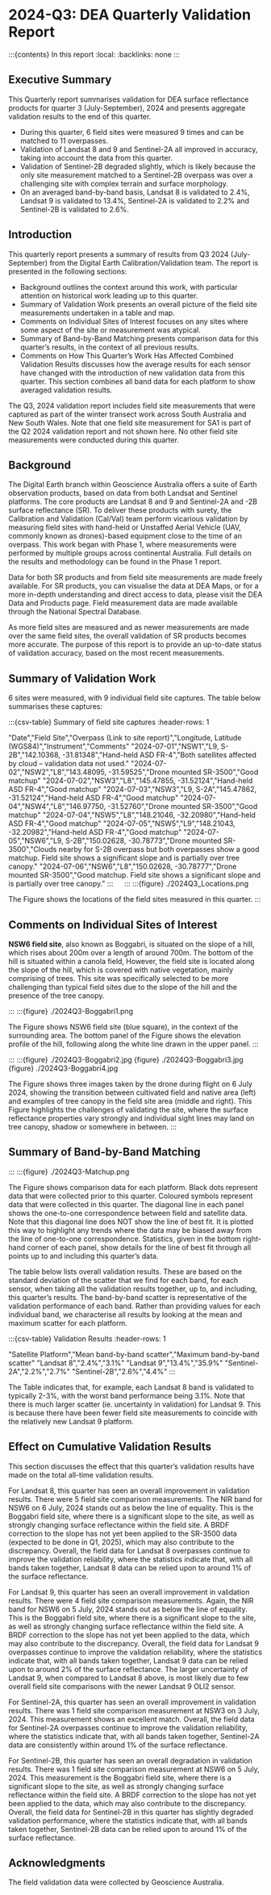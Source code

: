 # 2024-Q3: DEA Quarterly Validation Report

:::{contents} In this report
:local:
:backlinks: none
:::


## Executive Summary

This Quarterly report summarises validation for DEA surface reflectance products for quarter 3 (July-September), 2024
and presents aggregate validation results to the end of this quarter.

<UL>
  <LI>During this quarter, 6 field sites were measured 9 times and can be matched to 11 overpasses.</LI>
  <LI>Validation of Landsat 8 and 9 and Sentinel-2A all improved in accuracy, taking into account the data from this
      quarter.</LI>
  <LI>Validation of Sentinel-2B degraded slightly, which is likely because the only site measurement matched to a
      Sentinel-2B overpass was over a challenging site with complex terrain and surface morphology.</LI>
  <LI>On an averaged band-by-band basis, Landsat 8 is validated to 2.4%, Landsat 9 is validated to 13.4%, Sentinel-2A
      is validated to 2.2% and Sentinel-2B is validated to 2.6%.</LI>
</UL>



## Introduction

This quarterly report presents a summary of results from Q3 2024 (July-September) from the Digital Earth
Calibration/Validation team. The report is presented in the following sections:

<UL>
  <LI>Background outlines the context around this work, with particular attention on historical work leading up to this
      quarter.</LI>
  <LI>Summary of Validation Work presents an overall picture of the field site measurements undertaken in a table and
      map.</LI>
  <LI>Comments on Individual Sites of Interest focuses on any sites where some aspect of the site or measurement was
      atypical.</LI>
  <LI>Summary of Band-by-Band Matching presents comparison data for this quarter’s results, in the context of all
      previous results.</LI>
  <LI>Comments on How This Quarter’s Work Has Affected Combined Validation Results discusses how the average results
      for each sensor have changed with the introduction of new validation data from this quarter. This section combines
      all band data for each platform to show averaged validation results.</LI>
</UL>

The Q3, 2024 validation report includes field site measurements that were captured as part of the winter transect work
across South Australia and New South Wales. Note that one field site measurement for SA1 is part of the Q2 2024
validation report and not shown here. No other field site measurements were conducted during this quarter.
 

## Background

The Digital Earth branch within Geoscience Australia offers a suite of Earth observation products, based on data from
both Landsat and Sentinel platforms. The core products are Landsat 8 and 9 and Sentinel-2A and -2B surface reflectance
(SR). To deliver these products with surety, the Calibration and Validation (Cal/Val) team perform vicarious validation
by measuring field sites with hand-held or Unstaffed Aerial Vehicle (UAV, commonly known as drones)-based equipment
close to the time of an overpass. This work began with Phase 1, where measurements were performed by multiple groups
across continental Australia. Full details on the results and methodology can be found in the Phase 1 report.

Data for both SR products and from field site measurements are made freely available. For SR products, you can visualise
the data at DEA Maps, or for a more in-depth understanding and direct access to data, please visit the DEA Data and
Products page. Field measurement data are made available through the National Spectral Database.

As more field sites are measured and as newer measurements are made over the same field sites, the overall validation of
SR products becomes more accurate. The purpose of this report is to provide an up-to-date status of validation accuracy,
based on the most recent measurements.
 
## Summary of Validation Work

6 sites were measured, with 9 individual field site captures. The table below summarises these captures:

:::{csv-table} Summary of field site captures
:header-rows: 1

"Date","Field Site","Overpass (Link to site report)","Longitude, Latitude (WGS84)","Instrument","Comments"
"2024-07-01","NSW1","L9, S-2B","142.10368, -31.81348","Hand-held ASD FR-4","Both satellites affected by cloud – validation data not used."
"2024-07-02","NSW2","L8","143.48095, -31.59525","Drone mounted SR-3500","Good matchup"
"2024-07-02","NSW3","L8","145.47855, -31.52124","Hand-held ASD FR-4","Good matchup"
"2024-07-03","NSW3","L9, S-2A","145.47862, -31.52124","Hand-held ASD FR-4","Good matchup"
"2024-07-04","NSW4","L8","146.97750, -31.52760","Drone mounted SR-3500","Good matchup"
"2024-07-04","NSW5","L8","148.21046, -32.20980","Hand-held ASD FR-4","Good matchup"
"2024-07-05","NSW5","L9","148.21043, -32.20982","Hand-held ASD FR-4","Good matchup"
"2024-07-05","NSW6","L9, S-2B","150.02628, -30.78773","Drone mounted SR-3500","Clouds nearby for S-2B overpass but both overpasses show a good matchup. Field site shows a significant slope and is partially over tree canopy."
"2024-07-06","NSW6","L8","150.02628, -30.78777","Drone mounted SR-3500","Good matchup. Field site shows a significant slope and is partially over tree canopy."
:::
 
:::
:::{figure} ./2024Q3_Locations.png

The Figure shows the locations of the field sites measured in this quarter.
::: 

## Comments on Individual Sites of Interest

<B>NSW6 field site</B>, also known as Boggabri, is situated on the slope of a hill, which rises about 200m over a length of
around 700m. The bottom of the hill is situated within a canola field, However, the field site is located along the
slope of the hill, which is covered with native vegetation, mainly comprising of trees. This site was specifically
selected to be more challenging than typical field sites due to the slope of the hill and the presence of the tree
canopy.

:::
:::{figure} ./2024Q3-Boggabri1.png

The Figure shows NSW6 field site (blue square), in the context of the surrounding area. The bottom panel of the Figure
shows the elevation profile of the hill, following along the white line drawn in the upper panel.
:::

:::
:::{figure} ./2024Q3-Boggabri2.jpg
{figure} ./2024Q3-Boggabri3.jpg
{figure} ./2024Q3-Boggabri4.jpg

The Figure shows three images taken by the drone during flight on 6 July 2024, showing the transition between cultivated
field and native area (left) and examples of tree canopy in the field site area (middle and right). This Figure
highlights the challenges of validating the site, where the surface reflectance properties vary strongly and individual
sight lines may land on tree canopy, shadow or somewhere in between.
:::
     
## Summary of Band-by-Band Matching

:::
:::{figure} ./2024Q3-Matchup.png

The Figure shows comparison data for each platform. Black dots represent data that were collected prior to this quarter.
Coloured symbols represent data that were collected in this quarter. The diagonal line in each panel shows the
one-to-one correspondence between field and satellite data. Note that this diagonal line does NOT show the line of best
fit. It is plotted this way to highlight any trends where the data may be biased away from the line of one-to-one
correspondence. Statistics, given in the bottom right-hand corner of each panel, show details for the line of best fit
through all points up to and including this quarter’s data.

The table below lists overall validation results. These are based on the standard deviation of the scatter that we find
for each band, for each sensor, when taking all the validation results together, up to, and including, this quarter’s
results. The band-by-band scatter is representative of the validation performance of each band. Rather than providing
values for each individual band, we characterise all results by looking at the mean and maximum scatter for each
platform.

:::{csv-table} Validation Results
:header-rows: 1

"Satellite Platform","Mean band-by-band scatter","Maximum band-by-band scatter"
"Landsat 8","2.4%","3.1%"
"Landsat 9","13.4%","35.9%"
"Sentinel-2A","2.2%","2.7%"
"Sentinel-2B","2.6%","4.4%"
:::

The Table indicates that, for example, each Landsat 8 band is validated to typically 2-3%, with the worst band
performance being 3.1%. Note that there is much larger scatter (ie. uncertainty in validation) for Landsat 9. This is
because there have been fewer field site measurements to coincide with the relatively new Landsat 9 platform.
 

## Effect on Cumulative Validation Results

This section discusses the effect that this quarter’s validation results have made on the total all-time validation
results.

For Landsat 8, this quarter has seen an overall improvement in validation results. There were 5 field site comparison
measurements. The NIR band for NSW6 on 6 July, 2024 stands out as below the line of equality. This is the Boggabri field
site, where there is a significant slope to the site, as well as strongly changing surface reflectance within the field
site. A BRDF correction to the slope has not yet been applied to the SR-3500 data (expected to be done in Q1, 2025),
which may also contribute to the discrepancy. Overall, the field data for Landsat 8 overpasses continue to improve the
validation reliability, where the statistics indicate that, with all bands taken together, Landsat 8 data can be relied
upon to around 1% of the surface reflectance. 

For Landsat 9, this quarter has seen an overall improvement in validation results. There were 4 field site comparison
measurements. Again, the NIR band for NSW6 on 5 July, 2024 stands out as below the line of equality. This is the
Boggabri field site, where there is a significant slope to the site, as well as strongly changing surface reflectance
within the field site. A BRDF correction to the slope has not yet been applied to the data, which may also contribute to
the discrepancy. Overall, the field data for Landsat 9 overpasses continue to improve the validation reliability, where
the statistics indicate that, with all bands taken together, Landsat 9 data can be relied upon to around 2% of the
surface reflectance. The larger uncertainty of Landsat 9, when compared to Landsat 8 above, is most likely due to few
overall field site comparisons with the newer Landsat 9 OLI2 sensor.

For Sentinel-2A, this quarter has seen an overall improvement in validation results. There was 1 field site comparison
measurement at NSW3 on 3 July, 2024. This measurement shows an excellent match. Overall, the field data for Sentinel-2A
overpasses continue to improve the validation reliability, where the statistics indicate that, with all bands taken
together, Sentinel-2A data are consistently within around 1% of the surface reflectance. 

For Sentinel-2B, this quarter has seen an overall degradation in validation results. There was 1 field site comparison
measurement at NSW6 on 5 July, 2024. This measurement is the Boggabri field site, where there is a significant slope to
the site, as well as strongly changing surface reflectance within the field site. A BRDF correction to the slope has not
yet been applied to the data, which may also contribute to the discrepancy. Overall, the field data for Sentinel-2B in
this quarter has slightly degraded validation performance, where the statistics indicate that, with all bands taken
together, Sentinel-2B data can be relied upon to around 1% of the surface reflectance. 

 
## Acknowledgments 
 
The field validation data were collected by Geoscience Australia. 


